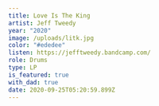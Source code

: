 ```yaml
---
title: Love Is The King
artist: Jeff Tweedy
year: "2020"
image: /uploads/litk.jpg
color: "#ededee"
listen: https://jefftweedy.bandcamp.com/
role: Drums
type: LP
is_featured: true
with_dad: true
date: 2020-09-25T05:20:59.899Z
---
```


